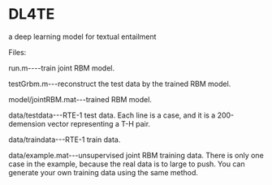 # DL4TE
a deep learning model for textual entailment

Files:

run.m----train joint RBM model.

testGrbm.m---reconstruct the test data by the trained RBM model.

model/jointRBM.mat---trained RBM model.

data/testdata---RTE-1 test data. Each line is a case, and it is a 200-demension vector representing a T-H pair.

data/traindata---RTE-1 train data. 

data/example.mat---unsupervised joint RBM training data. There is only one case in the example, because the real data is to large to push. You can generate your own training data using the same method.
